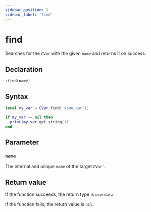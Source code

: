 ```yaml
---
sidebar_position: 2
sidebar_label: 'find'
---
```


# find

Searches for the `CVar` with the given `name` and returns it on success.

## Declaration

`:find(name)`

## Syntax

```lua
local my_var = CVar.find('some_var');

if my_var ~= nil then
  print(my_var:get_string())
end
```

## Parameter

### `name`

The internal and unique `name` of the target `CVar´`.

## Return value

If the function succeeds, the return type is `userdata`.

If the function fails, the return value is `nil`.
